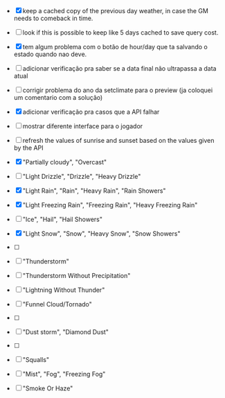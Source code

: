 - [x] keep a cached copy of the previous day weather, in case the GM needs to comeback in time.  
- [ ] look if this is possible to keep like 5 days cached to save query cost.
- [x] tem algum problema com o botão de hour/day que ta salvando o estado quando nao deve.
- [ ] adicionar verificação pra saber se a data final não ultrapassa a data atual
- [ ] corrigir problema do ano da setclimate para o preview (ja coloquei um comentario com a solução)
- [x] adicionar verificação pra casos que a API falhar
- [ ] mostrar diferente interface para o jogador
- [ ] refresh the values of sunrise and sunset based on the values given by the API



- [x] "Partially cloudy", "Overcast"
- [ ] "Light Drizzle", "Drizzle", "Heavy Drizzle"
- [x] "Light Rain", "Rain", "Heavy Rain", "Rain Showers"
- [x] "Light Freezing Rain", "Freezing Rain", "Heavy Freezing Rain"
- [ ] "Ice", "Hail", "Hail Showers"
- [x] "Light Snow", "Snow", "Heavy Snow", "Snow Showers"
- [ ] 
- [ ] "Thunderstorm"
- [ ] "Thunderstorm Without Precipitation"
- [ ] "Lightning Without Thunder"
- [ ] "Funnel Cloud/Tornado"
- [ ] 
- [ ] "Dust storm", "Diamond Dust"
- [ ] 
- [ ] "Squalls"
- [ ] "Mist", "Fog", "Freezing Fog"
- [ ] "Smoke Or Haze"